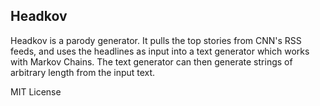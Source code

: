 Headkov
-----------------

Headkov is a parody generator. It pulls the top stories from CNN's RSS feeds, and uses the headlines as input into a text generator which works with Markov Chains. The text generator can then generate strings of arbitrary length from the input text. 

MIT License

